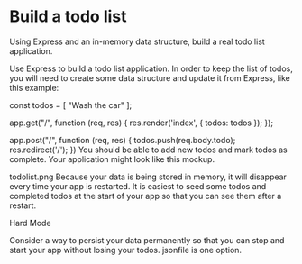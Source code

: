 # Build a todo list
Using Express and an in-memory data structure, build a real todo list application.

Use Express to build a todo list application. In order to keep the list of todos, you will need to create some data structure and update it from Express, like this example:

const todos = [
  "Wash the car"
];

app.get("/", function (req, res) {
  res.render('index', { todos: todos });
});

app.post("/", function (req, res) {
  todos.push(req.body.todo);
  res.redirect('/');
})
You should be able to add new todos and mark todos as complete. Your application might look like this mockup.

todolist.png
Because your data is being stored in memory, it will disappear every time your app is restarted. It is easiest to seed some todos and completed todos at the start of your app so that you can see them after a restart.

Hard Mode  

Consider a way to persist your data permanently so that you can stop and start your app without losing your todos. jsonfile is one option.

